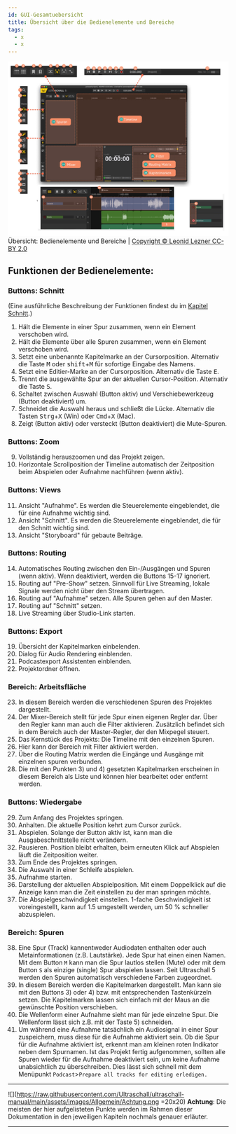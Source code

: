 ```yaml
---
id: GUI-Gesamtuebersicht
title: Übersicht über die Bedienelemente und Bereiche
tags:
  - x
  - x
---
```


<!-- @todo: Links auf  Git main umziehen -->
<!-- @todo: Bildunterschrifen hinzufügen-->
<!-- @todo: Die Nummern die im Kapitel "Übersicht über die Bedienelemente und Bereiche" verwedet werden sollten sich duch alle Dokumente ziehen -->


![Übersicht der Bedienelemente](https://raw.githubusercontent.com/Ultraschall/ultraschall-manual/main/assets/images/GUI-Gesamtuebersicht/Uebersichta.png) Übersicht: Bedienelemente und Bereiche | [Copyright © Leonid Lezner CC-BY 2.0](https://raw.githubusercontent.com/leonidlezner/ultraschall-tutorial/main/docs/downloads/Quick-Info-Ultraschall.pdf)

## Funktionen der Bedienelemente:
### Buttons: Schnitt
(Eine ausführliche Beschreibung der Funktionen findest du im [Kapitel Schnitt](./Schnitt.md).)

1. Hält die Elemente in einer Spur zusammen, wenn ein Element verschoben wird.
2. Hält die Elemente über alle Spuren zusammen, wenn ein Element verschoben wird.
3. Setzt eine unbenannte Kapitelmarke an der Cursorposition. Alternativ die Taste <kbd>M</kbd> oder <kbd>shift</kbd>+<kbd>M</kbd> für sofortige Eingabe des Namens.
4. Setzt eine Editier-Marke an der Cursorposition. Alternativ die Taste <kbd>E</kbd>.
5. Trennt die ausgewählte Spur an der aktuellen Cursor-Position. Alternativ die Taste <kbd>S</kbd>.
6. Schaltet zwischen Auswahl (Button aktiv) und Verschiebewerkzeug (Button deaktiviert) um.
7. Schneidet die Auswahl heraus und schließt die Lücke. Alternativ die Tasten <kbd>Strg</kbd>+<kbd>X</kbd> (Win) oder <kbd>Cmd</kbd>+<kbd>X</kbd> (Mac).
8. Zeigt (Button aktiv) oder versteckt (Button deaktiviert) die Mute-Spuren.

### Buttons: Zoom
9. Vollständig herauszoomen und das Projekt zeigen.
10. Horizontale Scrollposition der Timeline automatisch der Zeitposition beim Abspielen oder Aufnahme nachführen (wenn aktiv).

### Buttons: Views
11. Ansicht "Aufnahme". Es werden die Steuerelemente eingeblendet, die für eine Aufnahme wichtig sind.
12. Ansicht "Schnitt". Es werden die Steuerelemente eingeblendet, die für den Schnitt wichtig sind.
13. Ansicht "Storyboard" für gebaute Beiträge.

### Buttons: Routing
14. Automatisches Routing zwischen den Ein-/Ausgängen und Spuren (wenn aktiv). Wenn deaktiviert, werden die Buttons 15-17 ignoriert.
15. Routing auf "Pre-Show" setzen. Sinnvoll für Live Streaming, lokale Signale werden nicht über den Stream übertragen.
16. Routing auf "Aufnahme" setzen. Alle Spuren gehen auf den Master.
17. Routing auf "Schnitt" setzen.
18. Live Streaming über Studio-Link starten.

### Buttons: Export
19. Übersicht der Kapitelmarken einbelenden.
20. Dialog für Audio Rendering einblenden.
21. Podcastexport Assistenten einblenden.
22. Projektordner öffnen.

### Bereich: Arbeitsfläche
23. In diesem Bereich werden die verschiedenen Spuren des Projektes dargestellt.
24. Der Mixer-Bereich stellt für jede Spur einen eigenen Regler dar. Über den Regler kann man auch die Filter aktivieren. Zusätzlich befindet sich in dem Bereich auch der Master-Regler, der den Mixpegel steuert.
25. Das Kernstück des Projekts: Die Timeline mit den einzelnen Spuren.
26. Hier kann der Bereich mit Filter aktiviert werden.
27. Über die Routing Matrix werden die Eingänge und Ausgänge mit einzelnen spuren verbunden.
28. Die mit den Punkten 3) und 4) gesetzten Kapitelmarken erscheinen in diesem Bereich als Liste und können hier bearbeitet oder entfernt werden.

### Buttons: Wiedergabe
29. Zum Anfang des Projektes springen.
30. Anhalten. Die aktuelle Position kehrt zum Cursor zurück.
31. Abspielen. Solange der Button aktiv ist, kann man die Ausgabeschnittstelle nicht verändern.
32. Pausieren. Position bleibt erhalten, beim erneuten Klick auf Abspielen läuft die Zeitposition weiter.
33. Zum Ende des Projektes springen.
34. Die Auswahl in einer Schleife abspielen.
35. Aufnahme starten.
36. Darstellung der aktuellen Abspielposition. Mit einem Doppelklick auf die Anzeige kann man die Zeit einstellen zu der man springen möchte.
37. Die Abspielgeschwindigkeit einstellen. 1-fache Geschwindigkeit ist voreingestellt, kann auf 1.5 umgestellt werden, um 50 % schneller abzuspielen.

### Bereich: Spuren
38. Eine Spur (Track) kannentweder Audiodaten enthalten oder auch Metainformationen (z.B. Lautstärke). Jede Spur hat einen einen Namen. Mit dem Button `M` kann man die Spur lautlos stellen (Mute) oder mit dem Button `S` als einzige (single) Spur abspielen lassen. Seit Ultraschall 5 werden den Spuren automatisch verschiedene Farben zugeordnet.
39. In diesem Bereich werden die Kapitelmarken dargestellt. Man kann sie mit den Buttons 3) oder 4) bzw. mit entsprechenden Tastenkürzeln setzen. Die Kapitelmarken lassen sich einfach mit der Maus an die gewünschte Position verschieben.
40. Die Wellenform einer Aufnahme sieht man für jede einzelne Spur. Die Wellenform lässt sich z.B. mit der Taste 5) schneiden.
41. Um während eine Aufnahme tatsächlich ein Audiosignal in einer Spur zuspeichern, muss diese für die Aufnahme aktiviert sein. Ob die Spur für die Aufnahme aktiviert ist, erkennt man am kleinen roten Indikator neben dem Spurnamen. Ist das Projekt fertig aufgenommen, sollten alle Spuren wieder für die Aufnahme deaktiviert sein, um keine Aufnahme unabsichtlich zu überschreiben. Dies lässt sich schnell mit dem Menüpunkt `Podcast`>`Prepare all tracks for editing erledigen.`

___
![](https://raw.githubusercontent.com/Ultraschall/ultraschall-manual/main/assets/images/Allgemein/Achtung.png =20x20) **Achtung**: Die meisten der hier aufgelisteten Punkte werden im Rahmen dieser Dokumentation in den jeweiligen Kapiteln nochmals genauer erläuter.
___
